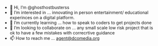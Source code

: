 - 👋 Hi, I’m @ghosthostbusterss
- 👀 I’m interested in ... innovating in person entertainment/ educational experinces on a digital platform.
- 🌱 I’m currently learning ... how to speak to coders to get projects done
- 💞️ I’m looking to collaborate on ... any small scale low risk project that is ok to have a few mistakes with correcrtive guidance
- 📫 How to reach me ... agent@dcomedia.org

<!---
ghosthostbusterss/ghosthostbusterss is a ✨ special ✨ repository because its `README.md` (this file) appears on your GitHub profile.
You can click the Preview link to take a look at your changes.
--->
